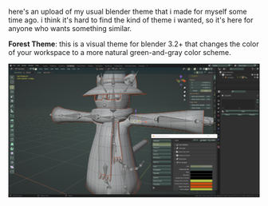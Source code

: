 here's an upload of my usual blender theme that i made for myself some time ago. i think it's hard to find the kind of theme i wanted, so it's here for anyone who wants something similar.

**Forest Theme**: 
this is a visual theme for blender 3.2+ that changes the color of your workspace to a more natural green-and-gray color scheme. 

![](preview.png)